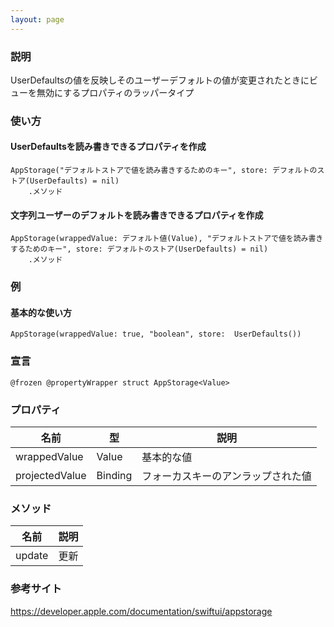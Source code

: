 ```yaml
---
layout: page
---
```


### 説明

UserDefaultsの値を反映しそのユーザーデフォルトの値が変更されたときにビューを無効にするプロパティのラッパータイプ

### 使い方

#### UserDefaultsを読み書きできるプロパティを作成

    AppStorage("デフォルトストアで値を読み書きするためのキー", store: デフォルトのストア(UserDefaults) = nil)
        .メソッド

#### 文字列ユーザーのデフォルトを読み書きできるプロパティを作成

    AppStorage(wrappedValue: デフォルト値(Value), "デフォルトストアで値を読み書きするためのキー", store: デフォルトのストア(UserDefaults) = nil)
        .メソッド

### 例

#### 基本的な使い方

    AppStorage(wrappedValue: true, "boolean", store:  UserDefaults())

### 宣言

    @frozen @propertyWrapper struct AppStorage<Value>

### プロパティ

| 名前             | 型              | 説明                |
| -------------- | -------------- | ----------------- |
| wrappedValue   | Value          | 基本的な値             |
| projectedValue | Binding<Value> | フォーカスキーのアンラップされた値 |

### メソッド

| 名前     | 説明  |
| ------ | --- |
| update | 更新  |

### 参考サイト

<https://developer.apple.com/documentation/swiftui/appstorage>
